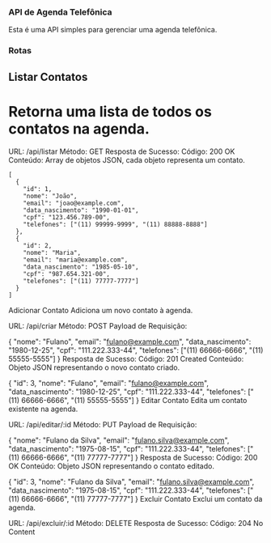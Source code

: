 ### API de Agenda Telefônica
Esta é uma API simples para gerenciar uma agenda telefônica.

### Rotas
## Listar Contatos
# Retorna uma lista de todos os contatos na agenda.

URL: /api/listar
Método: GET
Resposta de Sucesso:
Código: 200 OK
Conteúdo: Array de objetos JSON, cada objeto representa um contato.

```
[
  {
    "id": 1,
    "nome": "João",
    "email": "joao@example.com",
    "data_nascimento": "1990-01-01",
    "cpf": "123.456.789-00",
    "telefones": ["(11) 99999-9999", "(11) 88888-8888"]
  },
  {
    "id": 2,
    "nome": "Maria",
    "email": "maria@example.com",
    "data_nascimento": "1985-05-10",
    "cpf": "987.654.321-00",
    "telefones": ["(11) 77777-7777"]
  }
]
```

Adicionar Contato
Adiciona um novo contato à agenda.

URL: /api/criar
Método: POST
Payload de Requisição:

{
    "nome": "Fulano",
    "email": "fulano@example.com",
    "data_nascimento": "1980-12-25",
    "cpf": "111.222.333-44",
    "telefones": ["(11) 66666-6666", "(11) 55555-5555"]
}
Resposta de Sucesso:
Código: 201 Created
Conteúdo: Objeto JSON representando o novo contato criado.

{
    "id": 3,
    "nome": "Fulano",
    "email": "fulano@example.com",
    "data_nascimento": "1980-12-25",
    "cpf": "111.222.333-44",
    "telefones": ["(11) 66666-6666", "(11) 55555-5555"]
}
Editar Contato
Edita um contato existente na agenda.

URL: /api/editar/:id
Método: PUT
Payload de Requisição:

{
    "nome": "Fulano da Silva",
    "email": "fulano.silva@example.com",
    "data_nascimento": "1975-08-15",
    "cpf": "111.222.333-44",
    "telefones": ["(11) 66666-6666", "(11) 77777-7777"]
}
Resposta de Sucesso:
Código: 200 OK
Conteúdo: Objeto JSON representando o contato editado.

{
    "id": 3,
    "nome": "Fulano da Silva",
    "email": "fulano.silva@example.com",
    "data_nascimento": "1975-08-15",
    "cpf": "111.222.333-44",
    "telefones": ["(11) 66666-6666", "(11) 77777-7777"]
}
Excluir Contato
Exclui um contato da agenda.

URL: /api/excluir/:id
Método: DELETE
Resposta de Sucesso:
Código: 204 No Content